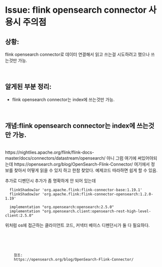 <!--
author: Dailyscat
purpose: issue arrange
rules:
 (1) 헤더와 문단사이
    <br/>
    <br/>
 (2) 코드가 작성되는 부분은 >로 정리
 (3) 참조는 해당 내용 바로 아래
    <br/>
    <br/>
 (4) 명령어는 bold
 (5) 방안은 ## 안의 과정은 ###
-->

# Issue: flink opensearch connector 사용시 주의점

## 상황:
flink opensearch connector로 데이터 연결해서 읽고 쓰는걸 시도하려고 했으나 쓰는것만 가능.

<br/>

## 알게된 부분 정리:

- flink opensearch connector는 index에 쓰는것만 가능.

<br/>

## 개념:flink opensearch connector는 index에 쓰는것만 가능.


<br/>
  https://nightlies.apache.org/flink/flink-docs-master/docs/connectors/datastream/opensearch/
  아니 그럼 여기에 써있어야되는데 https://opensearch.org/blog/OpenSearch-Flink-Connector/ 여기에서 정보를 찾아서 어떻게 읽을 수 있지 하고 한참 찾았다.
  예제코드 따라하면 쉽게 할 수 있음.

  추가로 디펜던시 추가가 좀 명확하게 안 되어 있는데
  ```
    flinkShadowJar 'org.apache.flink:flink-connector-base:1.19.1'
    flinkShadowJar 'org.apache.flink:flink-connector-opensearch:1.2.0-1.19'

    implementation "org.opensearch:opensearch:2.5.0"
    implementation "org.opensearch.client:opensearch-rest-high-level-client:2.5.0"
  ```

  위처럼 os에 접근하는 클라이언트 코드, 커넥터 베이스 디펜던시가 둘 다 필요하다.

<br/>
<br/>
<br/>

        참조:
        https://opensearch.org/blog/OpenSearch-Flink-Connector/

<br/>
